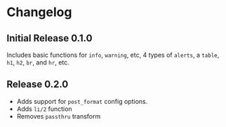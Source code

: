 # Changelog

## Initial Release 0.1.0

Includes basic functions for `info`, `warning`, etc, 4 types of `alerts`, a `table`, `h1`, `h2`, `br`, and `hr`, etc.

## Release 0.2.0

- Adds support for `post_format` config options.
- Adds `li/2` function
- Removes `passthru` transform
